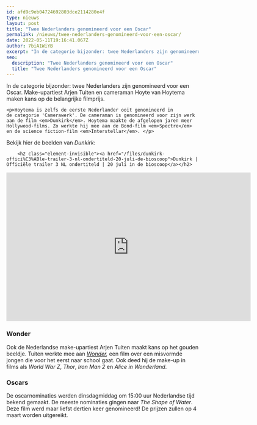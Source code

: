 ```yaml
---
id: afd9c9eb04724692803dce2114280e4f
type: nieuws
layout: post
title: "Twee Nederlanders genomineerd voor een Oscar"
permalink: /nieuws/twee-nederlanders-genomineerd-voor-een-oscar/
date: 2022-05-11T19:16:41.067Z
author: 7biA1WiYB
excerpt: "In de categorie bijzonder: twee Nederlanders zijn genomineerd voor een Oscar. Make-upartiest Arjen Tuiten en cameraman Hoyte van Hoytema maken kans op de belangrijke filmprijs.   "
seo:
  description: "Twee Nederlanders genomineerd voor een Oscar"
  title: "Twee Nederlanders genomineerd voor een Oscar"
---
```

In de categorie bijzonder: twee Nederlanders zijn genomineerd voor een Oscar. Make-upartiest Arjen Tuiten en cameraman Hoyte van Hoytema maken kans op de belangrijke filmprijs.   

    <p>Hoytema is zelfs de eerste Nederlander ooit genomineerd in de categorie 'Camerawerk'. De cameraman is genomineerd voor zijn werk aan de film <em>Dunkirk</em>. Hoytema maakte de afgelopen jaren meer Hollywood-films. Zo werkte hij mee aan de Bond-film <em>Spectre</em> en de science fiction-film <em>Interstellar</em>. </p>
<p>Bekijk hier de beelden van <em>Dunkirk</em>:</p>
<p><div class="media media-element-container media-default"><div id="file-420912" class="file file-video file-video-youtube">

        <h2 class="element-invisible"><a href="/files/dunkirk-offici%C3%ABle-trailer-3-nl-ondertiteld-20-juli-de-bioscoop">Dunkirk | Officiële trailer 3 NL ondertiteld | 20 juli in de bioscoop</a></h2>
    
  
  <div class="content">
    <div class="media-youtube-video file media-element file-default media-youtube-1">
  <iframe class="media-youtube-player" width="640" height="390" title="Dunkirk | Officiële trailer 3 NL ondertiteld | 20 juli in de bioscoop" src="https://www.youtube.com/embed/p19bl0X1ETM?wmode=opaque&controls=" name="Dunkirk | Officiële trailer 3 NL ondertiteld | 20 juli in de bioscoop" frameborder="0" allowfullscreen="">Video van Dunkirk | Officiële trailer 3 NL ondertiteld | 20 juli in de bioscoop</iframe>
</div>
  </div>

  
</div>
</div>
<h3>Wonder</h3>
<p>Ook de Nederlandse make-upartiest Arjen Tuiten maakt kans op het gouden beeldje. Tuiten werkte mee aan <em><a href="https://7dagen.netlify.app/recensies/film/recensie-wonder">Wonder</a>,</em> een film over een misvormde jongen die voor het eerst naar school gaat. Ook deed hij de make-up in films als <em>World War Z</em>, <em>Thor</em>,<em> Iron Man 2</em> en<em> Alice in Wonderland</em>. </p>
<h3>Oscars</h3>
<p>De oscarnominaties werden dinsdagmiddag om 15:00 uur Nederlandse tijd bekend gemaakt. De meeste nominaties gingen naar <em>The Shape of Water</em>. Deze film werd maar liefst dertien keer genomineerd! De prijzen zullen op 4 maart worden uitgereikt. </p>  
